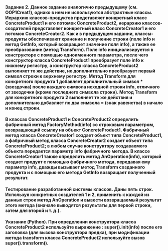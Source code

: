 #### Задание 2. Данное задание аналогично предыдущему (см. OOP1Creat1), однако в нем не используются абстрактные классы. Иерархию классов-продуктов представляет конкретный класс ConcreteProduct1 и его потомок ConcreteProduct2, иерархию классов-создателей представляет конкретный класс ConcreteCreator1 и его потомок ConcreteCreator2. Как и в предыдущем задании, классы-продукты обеспечивают хранение и получение строки (поле info и метод GetInfo, который возвращает значение поля info), а также ее преобразование (метод Transform). Поле info инициализируется в конструкторе с помощью одноименного параметра, после чего конструктор класса ConcreteProduct1 преобразует поле info к нижнему регистру, а конструктор класса ConcreteProduct2 выполняет то же действие, но дополнительно преобразует первый символ строки к верхнему регистру. Метод Transform для конкретного продукта 1 добавляет дополнительный символ * (звездочка) после каждого символа исходной строки info, отличного от звездочки (кроме последнего символа строки). Метод Transform для конкретного продукта 2 выполняет те же действия и дополнительно добавляет по два символа = (знак равенства) в начало и конец строки.

#### В классах ConcreteProduct1 и ConcreteProduct2 определить фабричный метод FactoryMethod(info) со строковым параметром, возвращающий ссылку на объект ConcreteProduct1. Фабричный метод класса ConcreteCreator1 создает объект типа ConcreteProduct1, а фабричный метод класса ConcreteCreator2 создает объект типа ConcreteProduct2; в любом случае конструктору создаваемого объекта передается параметр info фабричного метода. В классе ConcreteCreator1 также определить метод AnOperation(info), который создает продукт с помощью фабричного метода, передавая ему параметр info, дважды вызывает метод Transform созданного продукта и с помощью его метода GetInfo возвращает полученный результат.

#### Тестирование разработанной системы классов. Даны пять строк. Используя конкретных создателей 1 и 2, применить к каждой из данных строк метод AnOperation и вывести возвращаемый результат этого метода (вначале выводятся результаты для первой строки, затем для второй и т. д.).


#### Указание (Python). При определении конструктора класса ConcreteProduct2 используйте выражение : super().__init__(info) после его заголовка (для вызова конструктора предка), при модификации метода transform класса ConcreteProduct2 используйте вызов super().transform().